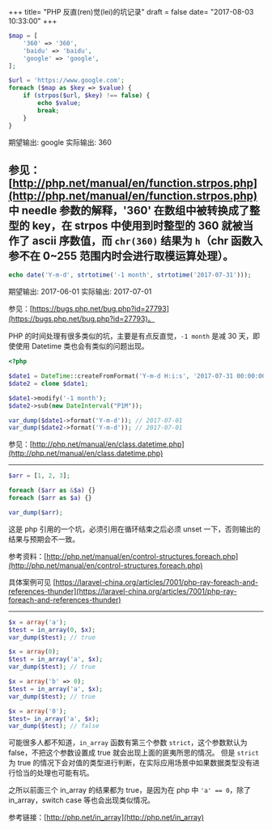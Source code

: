 +++
title= "PHP 反直(ren)觉(lei)的坑记录"
draft = false
date= "2017-08-03 10:33:00"
+++

```php
$map = [
    '360' => '360',
    'baidu' => 'baidu',
    'google' => 'google',
];

$url = 'https://www.google.com';
foreach ($map as $key => $value) {
    if (strpos($url, $key) !== false) {
        echo $value;
        break;
    }
}
```

期望输出: google
实际输出: 360

参见：[http://php.net/manual/en/function.strpos.php](http://php.net/manual/en/function.strpos.php) 中 needle 参数的解释，'360' 在数组中被转换成了整型的 key，在 strpos 中使用到时整型的 360 就被当作了 ascii 序数值，而 `chr(360)` 结果为 `h`（chr 函数入参不在 0~255 范围内时会进行取模运算处理）。
------

```php
echo date('Y-m-d', strtotime('-1 month', strtotime('2017-07-31')));
```

期望输出: 2017-06-01
实际输出: 2017-07-01

参见：[https://bugs.php.net/bug.php?id=27793](https://bugs.php.net/bug.php?id=27793)。

PHP 的时间处理有很多类似的坑，主要是有点反直觉，`-1 month` 是减 30 天，即使使用 Datetime 类也会有类似的问题出现。

```php
<?php

$date1 = DateTime::createFromFormat('Y-m-d H:i:s', '2017-07-31 00:00:00');
$date2 = clone $date1;

$date1->modify('-1 month');
$date2->sub(new DateInterval("P1M"));

var_dump($date1->format('Y-m-d')); // 2017-07-01
var_dump($date2->format('Y-m-d')); // 2017-07-01
```

参见：[http://php.net/manual/en/class.datetime.php](http://php.net/manual/en/class.datetime.php)

------

```php
$arr = [1, 2, 3]; 

foreach ($arr as &$a) {}
foreach ($arr as $a) {}

var_dump($arr); 
```

这是 php 引用的一个坑，必须引用在循环结束之后必须 unset 一下，否则输出的结果与预期会不一致。

参考资料：[http://php.net/manual/en/control-structures.foreach.php](http://php.net/manual/en/control-structures.foreach.php)

具体案例可见 [https://laravel-china.org/articles/7001/php-ray-foreach-and-references-thunder](https://laravel-china.org/articles/7001/php-ray-foreach-and-references-thunder)

------

```php
$x = array('a');
$test = in_array(0, $x);
var_dump($test); // true

$x = array(0);
$test = in_array('a', $x);
var_dump($test); // true

$x = array('b' => 0);
$test = in_array('a', $x);
var_dump($test); // true

$x = array('0');
$test= in_array('a', $x);
var_dump($test); // false
```

可能很多人都不知道，`in_array` 函数有第三个参数 `strict`，这个参数默认为 false，不把这个参数设置成 true 就会出现上面的匪夷所思的情况。
但是 `strict` 为 true 的情况下会对值的类型进行判断，在实际应用场景中如果数据类型没有进行恰当的处理也可能有坑。

之所以前面三个 in_array 的结果都为 true，是因为在 php 中 `'a' == 0`，除了 in_array，switch case 等也会出现类似情况。

参考链接：[http://php.net/in_array](http://php.net/in_array)